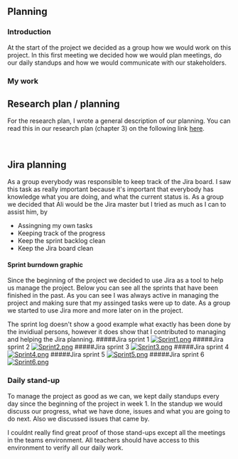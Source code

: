 ## Planning

### Introduction
At the start of the project we decided as a group how we would work on this project. In this first meeting we decided how we would plan meetings, do our daily standups and how we would communicate with our stakeholders. 


### My work

## Research plan / planning
For the research plan, I wrote a general description of our planning. You can read this in our research plan (chapter 3) on the following link [here](/Evidence/Research%20Project/Research%20plan%20by%20Matt%20V1.pdf).

&nbsp;
## Jira planning
As a group everybody was responsible to keep track of the Jira board. I saw this task as really important because it's important that everybody has knowledge what you are doing, and what the current status is. As a group we decided that Ali would be the Jira master but I tried as much as I can to assist him, 
by 
* Assingning my own tasks
* Keeping track of the progress
* Keep the sprint backlog clean
* Keep the Jira board clean

#### Sprint burndown graphic
Since the beginning of the project we decided to use Jira as a tool to help us manage the project. Below you can see all the sprints that have been finished in the past. As you can see I was always active in managing the project and making sure that my assinged tasks were up to date. As a group we started to use Jira more and more later on in the project. 

The sprint log doesn't show a good example what exactly has been done by the invidiual persons, however it does show that I contributed to managing and helping the Jira planning.
#####Jira sprint 1
[![Sprint1.png](https://i.postimg.cc/256hF4rC/Sprint1.png)](https://postimg.cc/nXyXn9XW)
#####Jira sprint 2
[![Sprint2.png](https://i.postimg.cc/fytJJKcr/Sprint2.png)](https://postimg.cc/vxyQK5Sr)
#####Jira sprint 3
[![Sprint3.png](https://i.postimg.cc/9FsnktLF/Sprint3.png)](https://postimg.cc/HV4zc5Gf)
#####Jira sprint 4
[![Sprint4.png](https://i.postimg.cc/cC3dq4Gv/Sprint4.png)](https://postimg.cc/m1TvC4D4)
#####Jira sprint 5
[![Sprint5.png](https://i.postimg.cc/dQZCQ2qy/Sprint5.png)](https://postimg.cc/Jtm0PBHr)
#####Jira sprint 6
[![Sprint6.png](https://i.postimg.cc/dtM5JtKJ/Sprint6.png)](https://postimg.cc/CdNGN012)

### Daily stand-up
To manage the project as good as we can, we kept daily standups every day since the beginning of the project in week 1. In the standup we would discuss our progress, what we have done, issues and what you are going to do next. Also we discussed issues that came by. 

I couldnt really find great proof of those stand-ups except all the meetings in the teams environment. All teachers should have access to this environment to verify all our daily work. 